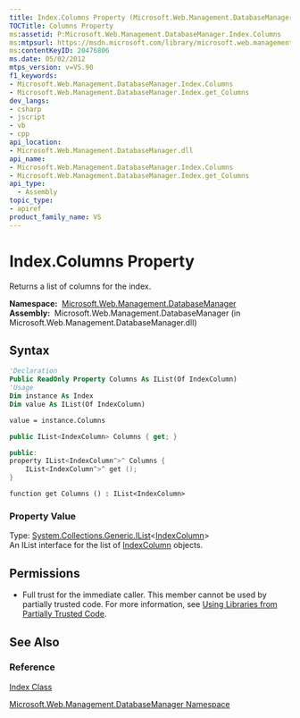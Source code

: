 ```yaml
---
title: Index.Columns Property (Microsoft.Web.Management.DatabaseManager)
TOCTitle: Columns Property
ms:assetid: P:Microsoft.Web.Management.DatabaseManager.Index.Columns
ms:mtpsurl: https://msdn.microsoft.com/library/microsoft.web.management.databasemanager.index.columns(v=VS.90)
ms:contentKeyID: 20476806
ms.date: 05/02/2012
mtps_version: v=VS.90
f1_keywords:
- Microsoft.Web.Management.DatabaseManager.Index.Columns
- Microsoft.Web.Management.DatabaseManager.Index.get_Columns
dev_langs:
- csharp
- jscript
- vb
- cpp
api_location:
- Microsoft.Web.Management.DatabaseManager.dll
api_name:
- Microsoft.Web.Management.DatabaseManager.Index.Columns
- Microsoft.Web.Management.DatabaseManager.Index.get_Columns
api_type:
  - Assembly
topic_type:
- apiref
product_family_name: VS
---
```


# Index.Columns Property

Returns a list of columns for the index.

**Namespace:**  [Microsoft.Web.Management.DatabaseManager](microsoft-web-management-databasemanager-namespace.md)  
**Assembly:**  Microsoft.Web.Management.DatabaseManager (in Microsoft.Web.Management.DatabaseManager.dll)

## Syntax

```vb
'Declaration
Public ReadOnly Property Columns As IList(Of IndexColumn)
'Usage
Dim instance As Index
Dim value As IList(Of IndexColumn)

value = instance.Columns
```

```csharp
public IList<IndexColumn> Columns { get; }
```

```cpp
public:
property IList<IndexColumn^>^ Columns {
    IList<IndexColumn^>^ get ();
}
```

```jscript
function get Columns () : IList<IndexColumn>
```

### Property Value

Type: [System.Collections.Generic.IList](https://msdn.microsoft.com/library/5y536ey6)\<[IndexColumn](indexcolumn-class-microsoft-web-management-databasemanager.md)\>  
An IList interface for the list of [IndexColumn](indexcolumn-class-microsoft-web-management-databasemanager.md) objects.  

## Permissions

  - Full trust for the immediate caller. This member cannot be used by partially trusted code. For more information, see [Using Libraries from Partially Trusted Code](https://msdn.microsoft.com/library/8skskf63).

## See Also

### Reference

[Index Class](index-class-microsoft-web-management-databasemanager.md)

[Microsoft.Web.Management.DatabaseManager Namespace](microsoft-web-management-databasemanager-namespace.md)

